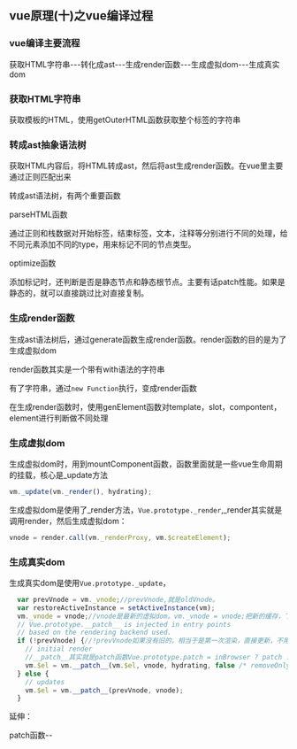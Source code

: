 ## vue原理(十)之vue编译过程

### vue编译主要流程

获取HTML字符串---转化成ast---生成render函数---生成虚拟dom---生成真实dom

### 获取HTML字符串

获取模板的HTML，使用getOuterHTML函数获取整个标签的字符串

### 转成ast抽象语法树

获取HTML内容后，将HTML转成ast，然后将ast生成render函数。在vue里主要通过正则匹配出来

转成ast语法树，有两个重要函数

parseHTML函数

通过正则和栈数据对开始标签，结束标签，文本，注释等分别进行不同的处理，给不同元素添加不同的type，用来标记不同的节点类型。

optimize函数

添加标记时，还判断是否是静态节点和静态根节点。主要有话patch性能。如果是静态的，就可以直接跳过比对直接复制。

### 生成render函数

生成ast语法树后，通过generate函数生成render函数。render函数的目的是为了生成虚拟dom

render函数其实是一个带有with语法的字符串

有了字符串，通过`new Function`执行，变成render函数

在生成render函数时，使用genElement函数对template，slot，compontent，element进行判断做不同处理

### 生成虚拟dom

生成虚拟dom时，用到mountComponent函数，函数里面就是一些vue生命周期的挂载，核心是_update方法

```js
vm._update(vm._render(), hydrating);
```

生成虚拟dom是使用了_render方法，`Vue.prototype._render`,_render其实就是调用render，然后生成虚拟dom：

```js
vnode = render.call(vm._renderProxy, vm.$createElement);
```

### 生成真实dom

生成真实dom是使用`Vue.prototype._update`，

```js
  var prevVnode = vm._vnode;//prevVnode,就是oldVnode。
  var restoreActiveInstance = setActiveInstance(vm);
  vm._vnode = vnode;//vnode是最新的虚拟dom。vm._vnode = vnode;把新的缓存，下次更新就是oldVnode
  // Vue.prototype.__patch__ is injected in entry points
  // based on the rendering backend used.
  if (!prevVnode) {//!prevVnode如果没有旧的，相当于是第一次渲染，直接更新，不用比对(initial render)
    // initial render
    //__patch__其实就是patch函数Vue.prototype.patch = inBrowser ? patch : noop;
    vm.$el = vm.__patch__(vm.$el, vnode, hydrating, false /* removeOnly */);
  } else {
    // updates
    vm.$el = vm.__patch__(prevVnode, vnode);
  }
```

延伸：

patch函数--







